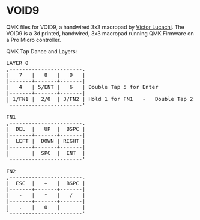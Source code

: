 # VOID9

QMK files for VOID9, a handwired 3x3 macropad by [Victor Lucachi](https://github.com/victorlucachi). The VOID9 is a 3d printed, handwired, 3x3 macropad running QMK Firmware on a Pro Micro controller.

QMK Tap Dance and Layers:

<pre>
LAYER 0
,-----------------------.
|   7   |   8   |   9   |
|-------+-------+-------|
|   4   | 5/ENT |   6   | Double Tap 5 for Enter
|-------+-------+-------|
| 1/FN1 |  2/0  | 3/FN2 | Hold 1 for FN1   -   Double Tap 2 for 0  -  Hold 3 for FN2
`-----------------------'

FN1
,-----------------------.
|  DEL  |   UP  |  BSPC |
|-------+-------+-------|
|  LEFT |  DOWN | RIGHT |
|-------+-------+-------|
|       |  SPC  |  ENT  |
`-----------------------'

FN2
,-----------------------.
|  ESC  |   +   |  BSPC |
|-------+-------+-------|
|   -   |   *   |   /   |
|-------+-------+-------|
|   .   |   0   |       |
`-----------------------'
</pre>
